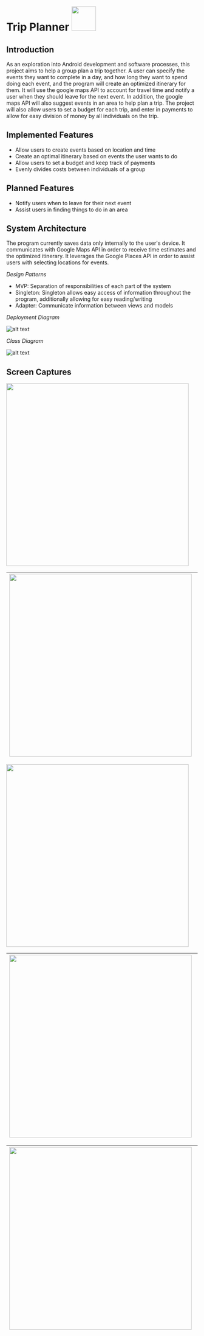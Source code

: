 **Trip Planner** <img src="https://github.com/cpe305Spring17/spring2017-project-arjungup10/blob/master/app/src/main/res/mipmap-xhdpi/ic_launcher.png" height="64">
================

**Introduction**
----------------
As an exploration into Android development and software processes, this project aims to help a group plan a trip together. A user can specify the events they want to complete in a day, and how long they want to spend doing each event, and the program will create an optimized itinerary for them. It will use the google maps API to account for travel time and notify a user when they should leave for the next event. In addition, the google maps API will also suggest events in an area to help plan a trip. The project will also allow users to set a budget for each trip, and enter in payments to allow for easy division of money by all individuals on the trip.

**Implemented Features**
------------------------
* Allow users to create events based on location and time
* Create an optimal itinerary based on events the user wants to do
* Allow users to set a budget and keep track of payments
* Evenly divides costs between individuals of a group

**Planned Features**
--------------------
* Notify users when to leave for their next event
* Assist users in finding things to do in an area

**System Architecture**
-----------------------
The program currently saves data only internally to the user's device. It communicates with Google Maps API in order to receive time estimates and the optimized itinerary. It leverages the Google Places API in order to assist users with selecting locations for events. 

*Design Patterns*
* MVP: Separation of responsibilities of each part of the system
* Singleton: Singleton allows easy access of information throughout the program, additionally allowing for easy reading/writing
* Adapter: Communicate information between views and models


*Deployment Diagram*

![alt text](https://github.com/cpe305Spring17/spring2017-project-arjungup10/blob/master/ReadMeFiles/SoftwareArchDiagram.png?raw=true)


*Class Diagram*

![alt text](https://github.com/cpe305Spring17/spring2017-project-arjungup10/blob/master/ReadMeFiles/ClassDiagram.png?raw=true)


Screen Captures
---------------
<img src="https://github.com/cpe305Spring17/spring2017-project-arjungup10/blob/master/ReadMeFiles/TripScreen.png?raw=true" width="480">

| <img src="https://github.com/cpe305Spring17/spring2017-project-arjungup10/blob/master/ReadMeFiles/eventsScreen.png?raw=true" width="480"> | <img src="https://github.com/cpe305Spring17/spring2017-project-arjungup10/blob/master/ReadMeFiles/eventLocation.png?raw=true" width="480"> | <img src="https://github.com/cpe305Spring17/spring2017-project-arjungup10/blob/master/ReadMeFiles/createEvent.png?raw=true" width="480"> |
|:---:|:---:|:---:|

<img src="https://github.com/cpe305Spring17/spring2017-project-arjungup10/blob/master/ReadMeFiles/itinerary.png?raw=true" width="480">

| <img src="https://github.com/cpe305Spring17/spring2017-project-arjungup10/blob/master/ReadMeFiles/peopleScreen.png?raw=true" width="480"> | <img src="https://github.com/cpe305Spring17/spring2017-project-arjungup10/blob/master/ReadMeFiles/createPerson.png?raw=true" width="480"> |
|:---:|:---:|

| <img src="https://github.com/cpe305Spring17/spring2017-project-arjungup10/blob/master/ReadMeFiles/Payments.png?raw=true" width="480"> | <img src="https://github.com/cpe305Spring17/spring2017-project-arjungup10/blob/master/ReadMeFiles/createPayment.png?raw=true" width="480"> | <img src="https://github.com/cpe305Spring17/spring2017-project-arjungup10/blob/master/ReadMeFiles/Repayments.png?raw=true" width="480"> |
|:---:|:---:|:---:|








